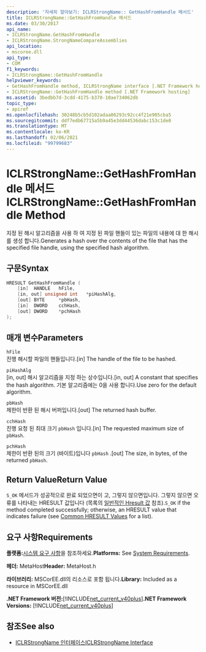 ```yaml
---
description: '자세히 알아보기: ICLRStrongName:: GetHashFromHandle 메서드'
title: ICLRStrongName::GetHashFromHandle 메서드
ms.date: 03/30/2017
api_name:
- ICLRStrongName.GetHashFromHandle
- ICLRStrongName.StrongNameCompareAssemblies
api_location:
- mscoree.dll
api_type:
- COM
f1_keywords:
- ICLRStrongName::GetHashFromHandle
helpviewer_keywords:
- GetHashFromHandle method, ICLRStrongName interface [.NET Framework hosting]
- ICLRStrongName::GetHashFromHandle method [.NET Framework hosting]
ms.assetid: 3bedbb7d-3cdd-4175-b370-10ae734062db
topic_type:
- apiref
ms.openlocfilehash: 30248b5cb5d102adaa06293c92cc4f21e905cba5
ms.sourcegitcommit: ddf7edb67715a5b9a45e3dd44536dabc153c1de0
ms.translationtype: MT
ms.contentlocale: ko-KR
ms.lasthandoff: 02/06/2021
ms.locfileid: "99799683"
---
```

# <a name="iclrstrongnamegethashfromhandle-method"></a><span data-ttu-id="2d8dd-103">ICLRStrongName::GetHashFromHandle 메서드</span><span class="sxs-lookup"><span data-stu-id="2d8dd-103">ICLRStrongName::GetHashFromHandle Method</span></span>

<span data-ttu-id="2d8dd-104">지정 된 해시 알고리즘을 사용 하 여 지정 된 파일 핸들이 있는 파일의 내용에 대 한 해시를 생성 합니다.</span><span class="sxs-lookup"><span data-stu-id="2d8dd-104">Generates a hash over the contents of the file that has the specified file handle, using the specified hash algorithm.</span></span>  
  
## <a name="syntax"></a><span data-ttu-id="2d8dd-105">구문</span><span class="sxs-lookup"><span data-stu-id="2d8dd-105">Syntax</span></span>  
  
```cpp  
HRESULT GetHashFromHandle (  
    [in]  HANDLE   hFile,  
    [in, out] unsigned int   *piHashAlg,  
    [out] BYTE     *pbHash,  
    [in]  DWORD    cchHash,  
    [out] DWORD    *pchHash  
);  
```  
  
## <a name="parameters"></a><span data-ttu-id="2d8dd-106">매개 변수</span><span class="sxs-lookup"><span data-stu-id="2d8dd-106">Parameters</span></span>  

 `hFile`  
 <span data-ttu-id="2d8dd-107">진행 해시할 파일의 핸들입니다.</span><span class="sxs-lookup"><span data-stu-id="2d8dd-107">[in] The handle of the file to be hashed.</span></span>  
  
 `piHashAlg`  
 <span data-ttu-id="2d8dd-108">[in, out] 해시 알고리즘을 지정 하는 상수입니다.</span><span class="sxs-lookup"><span data-stu-id="2d8dd-108">[in, out] A constant that specifies the hash algorithm.</span></span> <span data-ttu-id="2d8dd-109">기본 알고리즘에는 0을 사용 합니다.</span><span class="sxs-lookup"><span data-stu-id="2d8dd-109">Use zero for the default algorithm.</span></span>  
  
 `pbHash`  
 <span data-ttu-id="2d8dd-110">제한이 반환 된 해시 버퍼입니다.</span><span class="sxs-lookup"><span data-stu-id="2d8dd-110">[out] The returned hash buffer.</span></span>  
  
 `cchHash`  
 <span data-ttu-id="2d8dd-111">진행 요청 된 최대 크기 `pbHash` 입니다.</span><span class="sxs-lookup"><span data-stu-id="2d8dd-111">[in] The requested maximum size of `pbHash`.</span></span>  
  
 `pchHash`  
 <span data-ttu-id="2d8dd-112">제한이 반환 된의 크기 (바이트)입니다 `pbHash` .</span><span class="sxs-lookup"><span data-stu-id="2d8dd-112">[out] The size, in bytes, of the returned `pbHash`.</span></span>  
  
## <a name="return-value"></a><span data-ttu-id="2d8dd-113">Return Value</span><span class="sxs-lookup"><span data-stu-id="2d8dd-113">Return Value</span></span>  

 <span data-ttu-id="2d8dd-114">`S_OK` 메서드가 성공적으로 완료 되었으면이 고, 그렇지 않으면입니다. 그렇지 않으면 오류를 나타내는 HRESULT 값입니다 (목록의 [일반적인 Hresult 값](/windows/win32/seccrypto/common-hresult-values) 참조).</span><span class="sxs-lookup"><span data-stu-id="2d8dd-114">`S_OK` if the method completed successfully; otherwise, an HRESULT value that indicates failure (see [Common HRESULT Values](/windows/win32/seccrypto/common-hresult-values) for a list).</span></span>  
  
## <a name="requirements"></a><span data-ttu-id="2d8dd-115">요구 사항</span><span class="sxs-lookup"><span data-stu-id="2d8dd-115">Requirements</span></span>  

 <span data-ttu-id="2d8dd-116">**플랫폼:**[시스템 요구 사항](../../get-started/system-requirements.md)을 참조하세요.</span><span class="sxs-lookup"><span data-stu-id="2d8dd-116">**Platforms:** See [System Requirements](../../get-started/system-requirements.md).</span></span>  
  
 <span data-ttu-id="2d8dd-117">**헤더:** MetaHost</span><span class="sxs-lookup"><span data-stu-id="2d8dd-117">**Header:** MetaHost.h</span></span>  
  
 <span data-ttu-id="2d8dd-118">**라이브러리:** MSCorEE.dll의 리소스로 포함 됩니다.</span><span class="sxs-lookup"><span data-stu-id="2d8dd-118">**Library:** Included as a resource in MSCorEE.dll</span></span>  
  
 <span data-ttu-id="2d8dd-119">**.NET Framework 버전:**[!INCLUDE[net_current_v40plus](../../../../includes/net-current-v40plus-md.md)]</span><span class="sxs-lookup"><span data-stu-id="2d8dd-119">**.NET Framework Versions:** [!INCLUDE[net_current_v40plus](../../../../includes/net-current-v40plus-md.md)]</span></span>  
  
## <a name="see-also"></a><span data-ttu-id="2d8dd-120">참조</span><span class="sxs-lookup"><span data-stu-id="2d8dd-120">See also</span></span>

- [<span data-ttu-id="2d8dd-121">ICLRStrongName 인터페이스</span><span class="sxs-lookup"><span data-stu-id="2d8dd-121">ICLRStrongName Interface</span></span>](iclrstrongname-interface.md)

